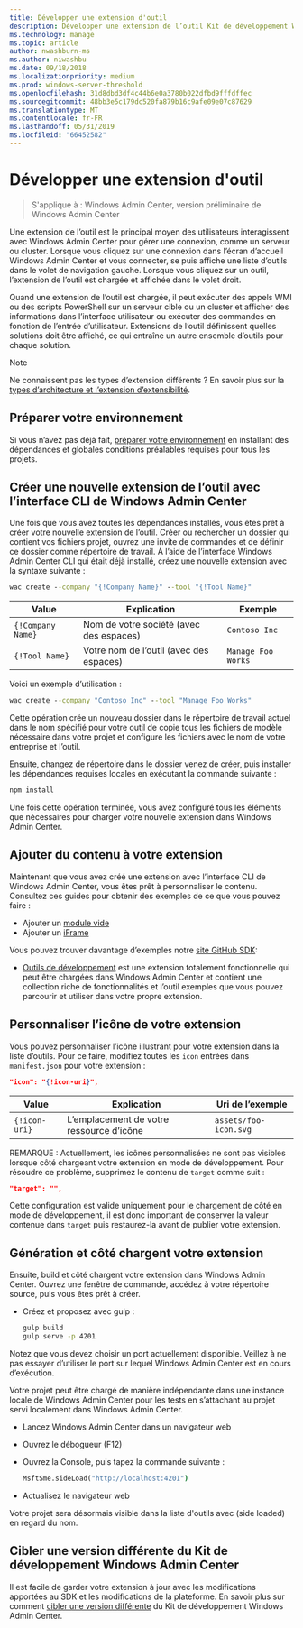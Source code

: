 ```yaml
---
title: Développer une extension d'outil
description: Développer une extension de l’outil Kit de développement Windows Admin Center (projet Honolulu)
ms.technology: manage
ms.topic: article
author: nwashburn-ms
ms.author: niwashbu
ms.date: 09/18/2018
ms.localizationpriority: medium
ms.prod: windows-server-threshold
ms.openlocfilehash: 31d8dbd3df4c44b6e0a3780b022dfbd9fffdffec
ms.sourcegitcommit: 48bb3e5c179dc520fa879b16c9afe09e07c87629
ms.translationtype: MT
ms.contentlocale: fr-FR
ms.lasthandoff: 05/31/2019
ms.locfileid: "66452582"
---
```

# <a name="develop-a-tool-extension"></a>Développer une extension d'outil

>S'applique à : Windows Admin Center, version préliminaire de Windows Admin Center

Une extension de l’outil est le principal moyen des utilisateurs interagissent avec Windows Admin Center pour gérer une connexion, comme un serveur ou cluster. Lorsque vous cliquez sur une connexion dans l’écran d’accueil Windows Admin Center et vous connecter, se puis affiche une liste d’outils dans le volet de navigation gauche. Lorsque vous cliquez sur un outil, l’extension de l’outil est chargée et affichée dans le volet droit.

Quand une extension de l’outil est chargée, il peut exécuter des appels WMI ou des scripts PowerShell sur un serveur cible ou un cluster et afficher des informations dans l’interface utilisateur ou exécuter des commandes en fonction de l’entrée d’utilisateur. Extensions de l’outil définissent quelles solutions doit être affiché, ce qui entraîne un autre ensemble d’outils pour chaque solution.

> [!NOTE]
> Ne connaissent pas les types d’extension différents ? En savoir plus sur la [types d’architecture et l’extension d’extensibilité](understand-extensions.md).

## <a name="prepare-your-environment"></a>Préparer votre environnement

Si vous n’avez pas déjà fait, [préparer votre environnement](prepare-development-environment.md) en installant des dépendances et globales conditions préalables requises pour tous les projets.

## <a name="create-a-new-tool-extension-with-the-windows-admin-center-cli"></a>Créer une nouvelle extension de l’outil avec l’interface CLI de Windows Admin Center ##

Une fois que vous avez toutes les dépendances installés, vous êtes prêt à créer votre nouvelle extension de l’outil.  Créer ou rechercher un dossier qui contient vos fichiers projet, ouvrez une invite de commandes et de définir ce dossier comme répertoire de travail.  À l’aide de l’interface Windows Admin Center CLI qui était déjà installé, créez une nouvelle extension avec la syntaxe suivante :

``` cmd
wac create --company "{!Company Name}" --tool "{!Tool Name}"
```

| Value | Explication | Exemple |
| ----- | ----------- | ------- |
| ```{!Company Name}``` | Nom de votre société (avec des espaces) | ```Contoso Inc``` |
| ```{!Tool Name}``` | Votre nom de l’outil (avec des espaces) | ```Manage Foo Works``` |

Voici un exemple d’utilisation :

``` cmd
wac create --company "Contoso Inc" --tool "Manage Foo Works"
```

Cette opération crée un nouveau dossier dans le répertoire de travail actuel dans le nom spécifié pour votre outil de copie tous les fichiers de modèle nécessaire dans votre projet et configure les fichiers avec le nom de votre entreprise et l’outil.  

Ensuite, changez de répertoire dans le dossier venez de créer, puis installer les dépendances requises locales en exécutant la commande suivante :

``` cmd
npm install
```

Une fois cette opération terminée, vous avez configuré tous les éléments que nécessaires pour charger votre nouvelle extension dans Windows Admin Center. 

## <a name="add-content-to-your-extension"></a>Ajouter du contenu à votre extension

Maintenant que vous avez créé une extension avec l’interface CLI de Windows Admin Center, vous êtes prêt à personnaliser le contenu.  Consultez ces guides pour obtenir des exemples de ce que vous pouvez faire :

- Ajouter un [module vide](guides/add-module.md)
- Ajouter un [iFrame](guides/add-iframe.md)
 
Vous pouvez trouver davantage d’exemples notre [site GitHub SDK](https://aka.ms/wacsdk):
-  [Outils de développement](https://github.com/Microsoft/windows-admin-center-sdk/tree/master/windows-admin-center-developer-tools) est une extension totalement fonctionnelle qui peut être chargées dans Windows Admin Center et contient une collection riche de fonctionnalités et l’outil exemples que vous pouvez parcourir et utiliser dans votre propre extension.

## <a name="customize-your-extensions-icon"></a>Personnaliser l’icône de votre extension

Vous pouvez personnaliser l’icône illustrant pour votre extension dans la liste d’outils.  Pour ce faire, modifiez toutes les ```icon``` entrées dans ```manifest.json``` pour votre extension :

``` json
"icon": "{!icon-uri}",
```

| Value | Explication | Uri de l’exemple |
| ----- | ----------- | ------- |
| ```{!icon-uri}``` | L’emplacement de votre ressource d’icône | ```assets/foo-icon.svg``` |

REMARQUE : Actuellement, les icônes personnalisées ne sont pas visibles lorsque côté chargeant votre extension en mode de développement.  Pour résoudre ce problème, supprimez le contenu de ```target``` comme suit :

``` json
"target": "",
```

Cette configuration est valide uniquement pour le chargement de côté en mode de développement, il est donc important de conserver la valeur contenue dans ```target``` puis restaurez-la avant de publier votre extension.

## <a name="build-and-side-load-your-extension"></a>Génération et côté chargent votre extension

Ensuite, build et côté chargent votre extension dans Windows Admin Center.  Ouvrez une fenêtre de commande, accédez à votre répertoire source, puis vous êtes prêt à créer.

* Créez et proposez avec gulp :

    ``` cmd
    gulp build
    gulp serve -p 4201
    ```

Notez que vous devez choisir un port actuellement disponible. Veillez à ne pas essayer d’utiliser le port sur lequel Windows Admin Center est en cours d’exécution.

Votre projet peut être chargé de manière indépendante dans une instance locale de Windows Admin Center pour les tests en s’attachant au projet servi localement dans Windows Admin Center.

* Lancez Windows Admin Center dans un navigateur web
* Ouvrez le débogueur (F12)
* Ouvrez la Console, puis tapez la commande suivante :

    ``` cmd
    MsftSme.sideLoad("http://localhost:4201")
    ```

*   Actualisez le navigateur web

Votre projet sera désormais visible dans la liste d'outils avec (side loaded) en regard du nom.

## <a name="target-a-different-version-of-the-windows-admin-center-sdk"></a>Cibler une version différente du Kit de développement Windows Admin Center

Il est facile de garder votre extension à jour avec les modifications apportées au SDK et les modifications de la plateforme.  En savoir plus sur comment [cibler une version différente](target-sdk-version.md) du Kit de développement Windows Admin Center.